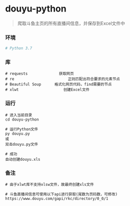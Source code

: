 # douyu-python

> 爬取斗鱼主页的所有直播间信息，并保存到Excel文件中

### 环境

``` BASH
# Python 3.7
```

### 库

```
# requests			    获取网页
# re				        正则匹配出符合要求的元素节点
# Beautiful Soup	  格式化网页代码，find需要的节点
# xlwt				      创建Excel文件
```

### 运行

```
# 进入当前目录
cd douyu-python

# 运行Python文件
py douyu.py
或
双击douyu.py文件

# 成功
自动创建douyu.xls
```

### 备注

```
# 由于xlwt库不支持xlsw文件，故最终创建xls文件

# 斗鱼直播间信息可使用以下api进行获取(尾数为页码数，可修改)
https://www.douyu.com/gapi/rkc/directory/0_0/1
```

